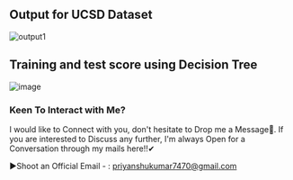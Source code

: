 ## Output for UCSD Dataset
![output1](https://github.com/user-attachments/assets/2619572d-ce66-4483-8b0d-25c4a5a5ee6e)


## Training and test score using Decision Tree




![image](https://github.com/user-attachments/assets/2329497f-a897-4592-af54-89a7f46d059e)


### Keen To Interact with Me? <br>

I would like to Connect with you, don't hesitate to Drop me a Message🤝. If you are interested to Discuss any further, I'm always Open for a Conversation through my mails here!!✔ <br>

▶️Shoot an Official Email - : priyanshukumar7470@gmail.com <br>
